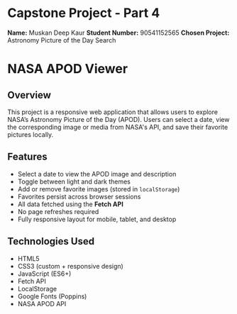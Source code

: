 # Capstone Project - Part 4

**Name:** Muskan Deep Kaur 
**Student Number:** 90541152565 
**Chosen Project:** Astronomy Picture of the Day Search
#  NASA APOD Viewer

##  Overview

This project is a responsive web application that allows users to explore NASA’s Astronomy Picture of the Day (APOD). Users can select a date, view the corresponding image or media from NASA's API, and save their favorite pictures locally.

##  Features

-  Select a date to view the APOD image and description
-  Toggle between light and dark themes
-  Add or remove favorite images (stored in `localStorage`)
-  Favorites persist across browser sessions
-  All data fetched using the **Fetch API**
-  No page refreshes required
-  Fully responsive layout for mobile, tablet, and desktop

##  Technologies Used

- HTML5
- CSS3 (custom + responsive design)
- JavaScript (ES6+)
- Fetch API
- LocalStorage
- Google Fonts (Poppins)
- NASA APOD API
